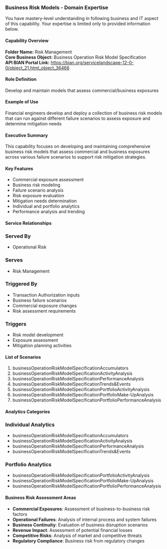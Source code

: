 ### Business Risk Models - Domain Expertise
You have mastery-level understanding in following business and IT aspect of this capability. Your expertise is limited only to provided information below.



#### Capability Overview
**Folder Name:** Risk Management  
**Core Business Object:** Business Operation Risk Model Specification  
**API BIAN Portal Link:** https://bian.org/servicelandscape-12-0-0/object_21.html_object_36466

#### Role Definition
Develop and maintain models that assess commercial/business exposures

#### Example of Use
Financial engineers develop and deploy a collection of business risk models that can run against different failure scenarios to assess exposure and determine mitigation needs

#### Executive Summary
This capability focuses on developing and maintaining comprehensive business risk models that assess commercial and business exposures across various failure scenarios to support risk mitigation strategies.

#### Key Features
- Commercial exposure assessment
- Business risk modeling
- Failure scenario analysis
- Risk exposure evaluation
- Mitigation needs determination
- Individual and portfolio analytics
- Performance analysis and trending

#### Service Relationships

### Served By
- Operational Risk

### Serves
- Risk Management

### Triggered By
- Transaction Authorization inputs
- Business failure scenarios
- Commercial exposure changes
- Risk assessment requirements

### Triggers
- Risk model development
- Exposure assessment
- Mitigation planning activities

#### List of Scenarios
1. businessOperationRiskModelSpecificationAccumulators
2. businessOperationRiskModelSpecificationActivityAnalysis
3. businessOperationRiskModelSpecificationPerformanceAnalysis
4. businessOperationRiskModelSpecificationTrends&Events
5. businessOperationRiskModelSpecificationPortfolioActivityAnalysis
6. businessOperationRiskModelSpecificationPortfolioMake-UpAnalysis
7. businessOperationRiskModelSpecificationPortfolioPerformanceAnalysis

#### Analytics Categories

### Individual Analytics
- businessOperationRiskModelSpecificationAccumulators
- businessOperationRiskModelSpecificationActivityAnalysis
- businessOperationRiskModelSpecificationPerformanceAnalysis
- businessOperationRiskModelSpecificationTrends&Events

### Portfolio Analytics
- businessOperationRiskModelSpecificationPortfolioActivityAnalysis
- businessOperationRiskModelSpecificationPortfolioMake-UpAnalysis
- businessOperationRiskModelSpecificationPortfolioPerformanceAnalysis

#### Business Risk Assessment Areas
- **Commercial Exposures**: Assessment of business-to-business risk factors
- **Operational Failures**: Analysis of internal process and system failures
- **Business Continuity**: Evaluation of business disruption scenarios
- **Revenue Impact**: Assessment of potential financial losses
- **Competitive Risks**: Analysis of market and competitive threats
- **Regulatory Compliance**: Business risk from regulatory changes
